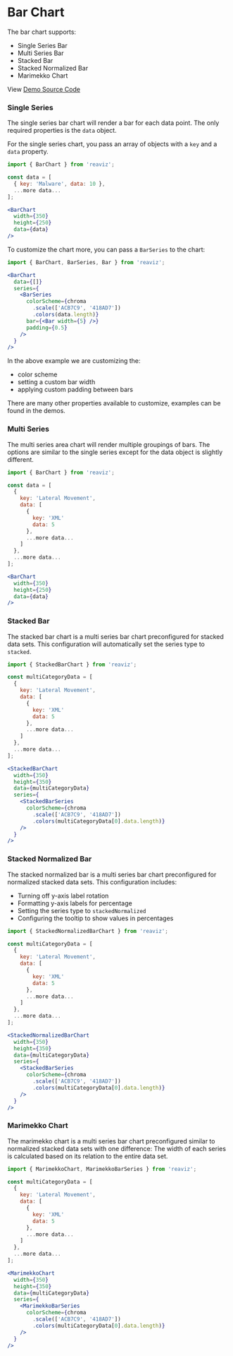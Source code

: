 # Bar Chart

The bar chart supports:

- Single Series Bar
- Multi Series Bar
- Stacked Bar
- Stacked Normalized Bar
- Marimekko Chart

View [Demo Source Code](https://github.com/jask-oss/reaviz/blob/master/src/BarChart/BarChart.story.tsx)


### Single Series

The single series bar chart will render a bar for each data point.
The only required properties is the `data` object.

For the single series chart, you pass an array of objects with
a `key` and a `data` property.

```jsx
import { BarChart } from 'reaviz';

const data = [
  { key: 'Malware', data: 10 },
  ...more data...
];

<BarChart
  width={350}
  height={250}
  data={data}
/>
```

To customize the chart more, you can pass a `BarSeries` to the chart:

```jsx
import { BarChart, BarSeries, Bar } from 'reaviz';

<BarChart
  data={[]}
  series={
    <BarSeries
      colorScheme={chroma
        .scale(['ACB7C9', '418AD7'])
        .colors(data.length)}
      bar={<Bar width={5} />}
      padding={0.5}
    />
  }
/>
```

In the above example we are customizing the:

- color scheme
- setting a custom bar width
- applying custom padding between bars

There are many other properties available to customize, examples
can be found in the demos.


### Multi Series

The multi series area chart will render multiple groupings of bars. The
options are similar to the single series except for the data object is 
slightly different.

```jsx
import { BarChart } from 'reaviz';

const data = [
  {
    key: 'Lateral Movement',
    data: [
      {
        key: 'XML'
        data: 5
      },
      ...more data...
    ]
  },
  ...more data...
];

<BarChart
  width={350}
  height={250}
  data={data}
/>
```

### Stacked Bar

The stacked bar chart is a multi series bar chart preconfigured
for stacked data sets. This configuration will automatically
set the series type to `stacked`.

```jsx
import { StackedBarChart } from 'reaviz';

const multiCategoryData = [
  {
    key: 'Lateral Movement',
    data: [
      {
        key: 'XML'
        data: 5
      },
      ...more data...
    ]
  },
  ...more data...
];

<StackedBarChart
  width={350}
  height={350}
  data={multiCategoryData}
  series={
    <StackedBarSeries
      colorScheme={chroma
        .scale(['ACB7C9', '418AD7'])
        .colors(multiCategoryData[0].data.length)}
    />
  }
/>
```

### Stacked Normalized Bar

The stacked normalized bar is a multi series bar chart preconfigured
for normalized stacked data sets. This configuration includes:

- Turning off y-axis label rotation
- Formatting y-axis labels for percentage
- Setting the series type to `stackedNormalized`
- Configuring the tooltip to show values in percentages

```jsx
import { StackedNormalizedBarChart } from 'reaviz';

const multiCategoryData = [
  {
    key: 'Lateral Movement',
    data: [
      {
        key: 'XML'
        data: 5
      },
      ...more data...
    ]
  },
  ...more data...
];

<StackedNormalizedBarChart
  width={350}
  height={350}
  data={multiCategoryData}
  series={
    <StackedBarSeries
      colorScheme={chroma
        .scale(['ACB7C9', '418AD7'])
        .colors(multiCategoryData[0].data.length)}
    />
  }
/>
```

### Marimekko Chart

The marimekko chart is a multi series bar chart preconfigured
similar to normalized stacked data sets with one difference: The
width of each series is calculated based on its relation to the
entire data set.

```jsx
import { MarimekkoChart, MarimekkoBarSeries } from 'reaviz';

const multiCategoryData = [
  {
    key: 'Lateral Movement',
    data: [
      {
        key: 'XML'
        data: 5
      },
      ...more data...
    ]
  },
  ...more data...
];

<MarimekkoChart
  width={350}
  height={350}
  data={multiCategoryData}
  series={
    <MarimekkoBarSeries
      colorScheme={chroma
        .scale(['ACB7C9', '418AD7'])
        .colors(multiCategoryData[0].data.length)}
    />
  }
/>
```
